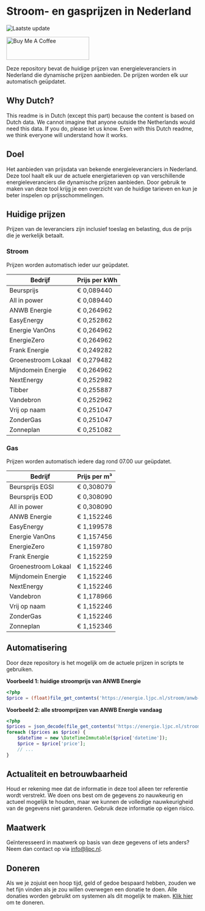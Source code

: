 # Stroom- en gasprijzen in Nederland

![Laatste update](https://img.shields.io/badge/laatste%20update-2025--08--11%2004%3A00%20CET-brightgreen)

<a href="https://www.buymeacoffee.com/Lars-" target="_blank"><img src="https://cdn.buymeacoffee.com/buttons/v2/default-orange.png" alt="Buy Me A Coffee" height="60" style="height: 60px !important;width: 217px !important;" ></a>

Deze repository bevat de huidige prijzen van energieleveranciers in Nederland die dynamische prijzen aanbieden. De prijzen worden elk uur automatisch geüpdatet.

## Why Dutch?

This readme is in Dutch (except this part) because the content is based on Dutch data. We cannot imagine that anyone outside the Netherlands would need this data. If you do, please let us know. Even with this Dutch readme, we think
everyone will understand how it works.

## Doel

Het aanbieden van prijsdata van bekende energieleveranciers in Nederland. Deze tool haalt elk uur de actuele energietarieven op van verschillende energieleveranciers die dynamische prijzen aanbieden. Door gebruik te maken van deze tool
krijg je een overzicht van de huidige tarieven en kun je beter inspelen op prijsschommelingen.

## Huidige prijzen

Prijzen van de leveranciers zijn inclusief toeslag en belasting, dus de prijs die je werkelijk betaalt.

### Stroom

Prijzen worden automatisch ieder uur geüpdatet.

 Bedrijf | Prijs per kWh 
---------|---------------
Beursprijs | € 0,089440
All in power | € 0,089440
ANWB Energie | € 0,264962
EasyEnergy | € 0,252862
Energie VanOns | € 0,264962
EnergieZero | € 0,264962
Frank Energie | € 0,249282
Groenestroom Lokaal | € 0,279482
Mijndomein Energie | € 0,264962
NextEnergy | € 0,252982
Tibber | € 0,255887
Vandebron | € 0,252962
Vrij op naam | € 0,251047
ZonderGas | € 0,251047
Zonneplan | € 0,251082


### Gas

Prijzen worden automatisch iedere dag rond 07.00 uur geüpdatet.

 Bedrijf | Prijs per m³ 
---------|--------------
Beursprijs EGSI | € 0,308079
Beursprijs EOD | € 0,308090
All in power | € 0,308090
ANWB Energie | € 1,152246
EasyEnergy | € 1,199578
Energie VanOns | € 1,157456
EnergieZero | € 1,159780
Frank Energie | € 1,152259
Groenestroom Lokaal | € 1,152246
Mijndomein Energie | € 1,152246
NextEnergy | € 1,152246
Vandebron | € 1,178966
Vrij op naam | € 1,152246
ZonderGas | € 1,152246
Zonneplan | € 1,152346


## Automatisering

Door deze repository is het mogelijk om de actuele prijzen in scripts te gebruiken.

**Voorbeeld 1: huidige stroomprijs van ANWB Energie**

```php
<?php
$price = (float)file_get_contents('https://energie.ljpc.nl/stroom/anwb-energie-nu.txt');

```

**Voorbeeld 2: alle stroomprijzen van ANWB Energie vandaag**

```php
<?php
$prices = json_decode(file_get_contents('https://energie.ljpc.nl/stroom/all-in-power-vandaag.json'),true);
foreach ($prices as $price) {
    $dateTime = new \DateTimeImmutable($price['datetime']);
    $price = $price['price'];
    // ...
}
```

## Actualiteit en betrouwbaarheid

Houd er rekening mee dat de informatie in deze tool alleen ter referentie wordt verstrekt. We doen ons best om de gegevens zo nauwkeurig en actueel mogelijk te houden, maar we kunnen de volledige nauwkeurigheid van de gegevens niet
garanderen. Gebruik deze informatie op eigen risico.

## Maatwerk

Geïnteresseerd in maatwerk op basis van deze gegevens of iets anders? Neem dan contact op
via [info@ljpc.nl](mailto:info@ljpc.nl?subject=Energie%20prijzen).

## Doneren

Als we je zojuist een hoop tijd, geld of gedoe bespaard hebben, zouden we het fijn vinden als je zou willen overwegen een
donatie te doen. Alle donaties worden gebruikt om systemen als dit mogelijk te
maken. [Klik hier](https://www.buymeacoffee.com/Lars-) om te doneren.
